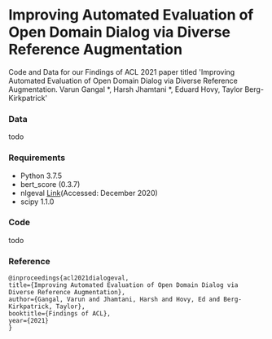 # Improving Automated Evaluation of Open Domain Dialog via Diverse Reference Augmentation

Code and Data for our Findings of ACL 2021  paper titled 'Improving Automated Evaluation of Open Domain Dialog via Diverse Reference Augmentation. Varun Gangal \*, Harsh Jhamtani \*, Eduard Hovy, Taylor Berg-Kirkpatrick'


### Data
todo


### Requirements
- Python 3.7.5
- bert_score (0.3.7)
- nlgeval [Link](https://github.com/Maluuba/nlg-eval)(Accessed: December 2020)
- scipy 1.1.0


### Code
todo


### Reference

```
@inproceedings{acl2021dialogeval, 
title={Improving Automated Evaluation of Open Domain Dialog via Diverse Reference Augmentation}, 
author={Gangal, Varun and Jhamtani, Harsh and Hovy, Ed and Berg-Kirkpatrick, Taylor}, 
booktitle={Findings of ACL}, 
year={2021} 
}
```

